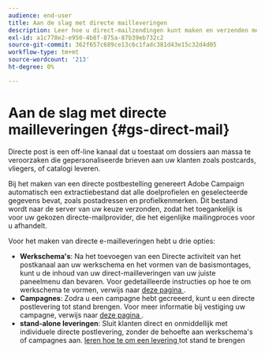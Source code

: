 ```yaml
---
audience: end-user
title: Aan de slag met directe mailleveringen
description: Leer hoe u direct-mailzendingen kunt maken en verzenden met Adobe Campaign Web
exl-id: a1c778e2-e950-4b8f-875a-87b39eb732c2
source-git-commit: 362f657c689ce13c6c1fadc381d43e15c32d4d05
workflow-type: tm+mt
source-wordcount: '213'
ht-degree: 0%

---
```


# Aan de slag met directe mailleveringen {#gs-direct-mail}

Directe post is een off-line kanaal dat u toestaat om dossiers aan massa te veroorzaken die gepersonaliseerde brieven aan uw klanten zoals postcards, vliegers, of catalogi leveren.

Bij het maken van een directe postbestelling genereert Adobe Campaign automatisch een extractiebestand dat alle doelprofielen en geselecteerde gegevens bevat, zoals postadressen en profielkenmerken. Dit bestand wordt naar de server van uw keuze verzonden, zodat het toegankelijk is voor uw gekozen directe-mailprovider, die het eigenlijke mailingproces voor u afhandelt.

Voor het maken van directe e-mailleveringen hebt u drie opties:

* **Werkschema&#39;s**: Na het toevoegen van een Directe activiteit van het postkanaal aan uw werkschema en het vormen van de basismontages, kunt u de inhoud van uw direct-mailleveringen van uw juiste paneelmenu dan bevaren. Voor gedetailleerde instructies op hoe te om werkschema te vormen, verwijs naar [ deze pagina ](../workflows/gs-workflow-creation.md).
* **Campagnes**: Zodra u een campagne hebt gecreeerd, kunt u een directe postlevering tot stand brengen. Voor meer informatie bij vestiging uw campagne, verwijs naar [ deze pagina ](../campaigns/gs-campaigns.md).
* **stand-alone leveringen**: Sluit klanten direct en onmiddellijk met individuele directe postlevering, zonder de behoefte aan werkschema&#39;s of campagnes aan. [ leren hoe te om een levering ](../msg/gs-deliveries.md) tot stand te brengen

<!--
<table style="table-layout:fixed"><tr style="border: 0;">
<td>
<a href="create-push.md">
<img alt="Lead" src="assets/do-not-localize/push_create.jpeg">
</a>
<div><a href="create-push.md"><strong>Create a push delivery</strong>
</div>
<p>
</td>
<td>
<a href="content-push.md">
<img alt="Infrequent" src="assets/do-not-localize/push_design.jpeg">
</a>
<div>
<a href="content-push.md"><strong>Design a push delivery<strong></strong></a>
</div>
<p></td>
<td>
<a href="send-push.md">
<img alt="Validation" src="assets/do-not-localize/push_send.jpeg">
</a>
<div>
<a href="send-push.md"><strong>Send a push delivery</strong></a>
</div>
<p>
</td>
<td>
<a href="send-push.md">
<img alt="Validation" src="assets/do-not-localize/push_report.jpeg">
</a>
<div>
<a href="send-push.md"><strong>Push delivery report</strong></a>
</div>
<p>
</td>
</tr></table>
-->
